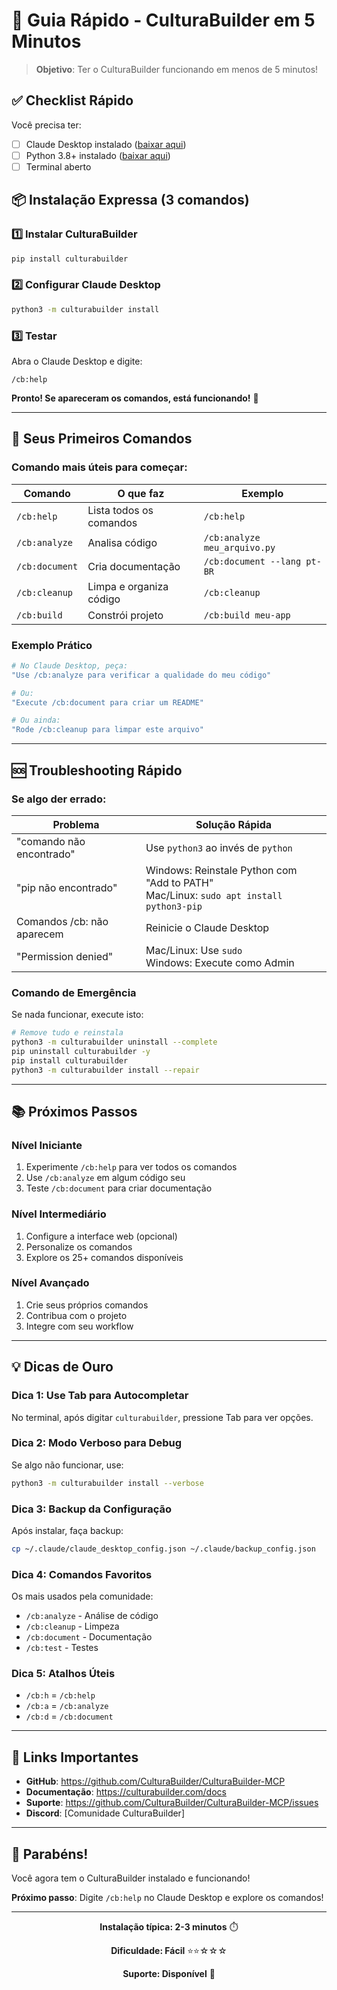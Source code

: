 # 🚀 Guia Rápido - CulturaBuilder em 5 Minutos

> **Objetivo**: Ter o CulturaBuilder funcionando em menos de 5 minutos!

## ✅ Checklist Rápido

Você precisa ter:
- [ ] Claude Desktop instalado ([baixar aqui](https://claude.ai/desktop))
- [ ] Python 3.8+ instalado ([baixar aqui](https://python.org/downloads))
- [ ] Terminal aberto

## 📦 Instalação Expressa (3 comandos)

### 1️⃣ Instalar CulturaBuilder
```bash
pip install culturabuilder
```

### 2️⃣ Configurar Claude Desktop
```bash
python3 -m culturabuilder install
```

### 3️⃣ Testar
Abra o Claude Desktop e digite:
```
/cb:help
```

**Pronto! Se apareceram os comandos, está funcionando!** 🎉

---

## 🎯 Seus Primeiros Comandos

### Comando mais úteis para começar:

| Comando | O que faz | Exemplo |
|---------|-----------|---------|
| `/cb:help` | Lista todos os comandos | `/cb:help` |
| `/cb:analyze` | Analisa código | `/cb:analyze meu_arquivo.py` |
| `/cb:document` | Cria documentação | `/cb:document --lang pt-BR` |
| `/cb:cleanup` | Limpa e organiza código | `/cb:cleanup` |
| `/cb:build` | Constrói projeto | `/cb:build meu-app` |

### Exemplo Prático

```bash
# No Claude Desktop, peça:
"Use /cb:analyze para verificar a qualidade do meu código"

# Ou:
"Execute /cb:document para criar um README"

# Ou ainda:
"Rode /cb:cleanup para limpar este arquivo"
```

---

## 🆘 Troubleshooting Rápido

### Se algo der errado:

| Problema | Solução Rápida |
|----------|----------------|
| "comando não encontrado" | Use `python3` ao invés de `python` |
| "pip não encontrado" | Windows: Reinstale Python com "Add to PATH"<br>Mac/Linux: `sudo apt install python3-pip` |
| Comandos /cb: não aparecem | Reinicie o Claude Desktop |
| "Permission denied" | Mac/Linux: Use `sudo`<br>Windows: Execute como Admin |

### Comando de Emergência

Se nada funcionar, execute isto:
```bash
# Remove tudo e reinstala
python3 -m culturabuilder uninstall --complete
pip uninstall culturabuilder -y
pip install culturabuilder
python3 -m culturabuilder install --repair
```

---

## 📚 Próximos Passos

### Nível Iniciante
1. Experimente `/cb:help` para ver todos os comandos
2. Use `/cb:analyze` em algum código seu
3. Teste `/cb:document` para criar documentação

### Nível Intermediário
1. Configure a interface web (opcional)
2. Personalize os comandos
3. Explore os 25+ comandos disponíveis

### Nível Avançado
1. Crie seus próprios comandos
2. Contribua com o projeto
3. Integre com seu workflow

---

## 💡 Dicas de Ouro

### Dica 1: Use Tab para Autocompletar
No terminal, após digitar `culturabuilder`, pressione Tab para ver opções.

### Dica 2: Modo Verboso para Debug
Se algo não funcionar, use:
```bash
python3 -m culturabuilder install --verbose
```

### Dica 3: Backup da Configuração
Após instalar, faça backup:
```bash
cp ~/.claude/claude_desktop_config.json ~/.claude/backup_config.json
```

### Dica 4: Comandos Favoritos
Os mais usados pela comunidade:
- `/cb:analyze` - Análise de código
- `/cb:cleanup` - Limpeza
- `/cb:document` - Documentação
- `/cb:test` - Testes

### Dica 5: Atalhos Úteis
- `/cb:h` = `/cb:help`
- `/cb:a` = `/cb:analyze`
- `/cb:d` = `/cb:document`

---

## 🔗 Links Importantes

- **GitHub**: https://github.com/CulturaBuilder/CulturaBuilder-MCP
- **Documentação**: https://culturabuilder.com/docs
- **Suporte**: https://github.com/CulturaBuilder/CulturaBuilder-MCP/issues
- **Discord**: [Comunidade CulturaBuilder]

---

## 🎉 Parabéns!

Você agora tem o CulturaBuilder instalado e funcionando!

**Próximo passo**: Digite `/cb:help` no Claude Desktop e explore os comandos!

---

<div align="center">
  
**Instalação típica: 2-3 minutos** ⏱️

**Dificuldade: Fácil** ⭐⭐☆☆☆

**Suporte: Disponível** 💬

</div>
